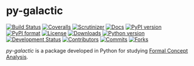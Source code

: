 # py-galactic
[![Build Status](https://img.shields.io/travis/thegalactic/py-galactic/0.0.1.svg)](https://travis-ci.org/thegalactic/py-galactic/branches)
[![Coveralls](https://img.shields.io/coveralls/github/thegalactic/py-galactic/0.0.1.svg)](https://coveralls.io/github/thegalactic/py-galactic?branch=0.0.1)
[![Scrutinizer](https://img.shields.io/scrutinizer/g/thegalactic/py-galactic.svg)](https://scrutinizer-ci.com/g/thegalactic/py-galactic/)
[![Docs](https://img.shields.io/readthedocs/py-galactic.svg)](http://py-galactic.readthedocs.io/en/latest/)
[![PyPI version](https://img.shields.io/pypi/v/py-galactic.svg)](https://pypi.org/project/py-galactic/)
[![PyPI format](https://img.shields.io/pypi/format/0.0.1/py-galactic.svg)](https://pypi.org/project/py-galactic/0.0.1/)
[![License](https://img.shields.io/pypi/l/py-galactic/0.0.1.svg)](https://raw.githubusercontent.com/thegalactic/py-galactic/0.0.1/LICENSE)
[![Downloads](https://img.shields.io/pypi/dm/py-galactic.svg)](https://pypi.org/project/py-galactic/)
[![Python version](https://img.shields.io/pypi/pyversions/py-galactic.svg)](https://pypi.org/project/py-galactic/)
[![Development Status](https://img.shields.io/pypi/status/py-galactic.svg)](https://pypi.org/project/py-galactic/)
[![Contributors](https://img.shields.io/badge/community-contributors-ff69b4.svg)](https://github.com/thegalactic/py-galactic/graphs/contributors/)
[![Commits](https://img.shields.io/badge/community-commits-ff69b4.svg)](https://github.com/thegalactic/py-galactic/graphs/commit-activity/)
[![Forks](https://img.shields.io/badge/community-forks-ff69b4.svg)](https://github.com/thegalactic/py-galactic/network/members/)


*py-galactic* is a package developed in Python for studying [Formal Concept Analysis](https://en.wikipedia.org/wiki/Formal_concept_analysis).

